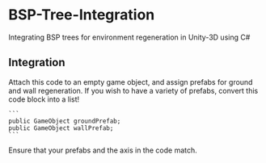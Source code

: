 # BSP-Tree-Integration
Integrating BSP trees for environment regeneration in Unity-3D using C#


## Integration
Attach this code to an empty game object, and assign prefabs for ground and wall regeneration. If you wish to have a variety of prefabs, convert this code block into a list!
    
    ```
    public GameObject groundPrefab;
    public GameObject wallPrefab;
    ```

Ensure that your prefabs and the axis in the code match.